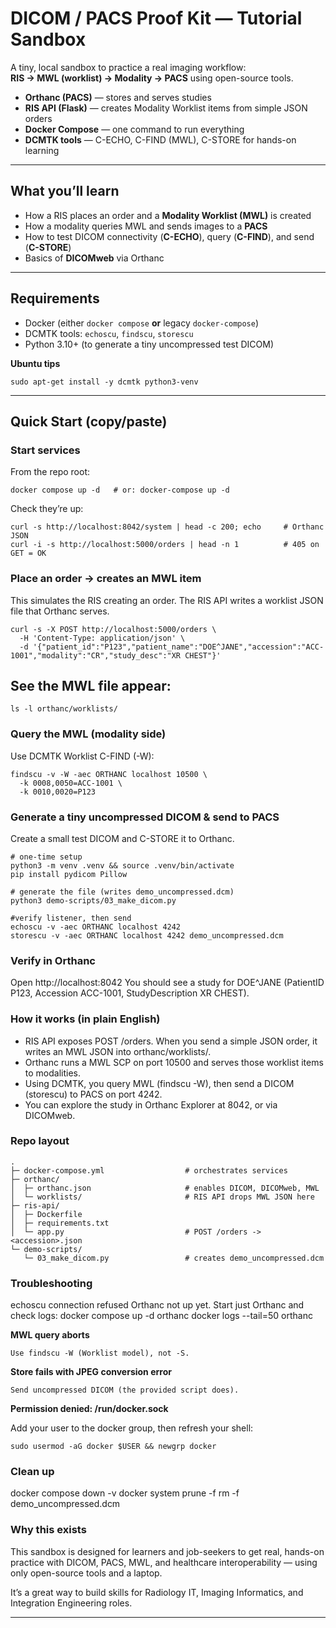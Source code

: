 
# DICOM / PACS Proof Kit — Tutorial Sandbox

A tiny, local sandbox to practice a real imaging workflow:  
**RIS → MWL (worklist) → Modality → PACS** using open-source tools.

- **Orthanc (PACS)** — stores and serves studies  
- **RIS API (Flask)** — creates Modality Worklist items from simple JSON orders  
- **Docker Compose** — one command to run everything  
- **DCMTK tools** — C-ECHO, C-FIND (MWL), C-STORE for hands-on learning  

---

## What you’ll learn

- How a RIS places an order and a **Modality Worklist (MWL)** is created  
- How a modality queries MWL and sends images to a **PACS**  
- How to test DICOM connectivity (**C-ECHO**), query (**C-FIND**), and send (**C-STORE**)  
- Basics of **DICOMweb** via Orthanc  

---

## Requirements

- Docker (either `docker compose` **or** legacy `docker-compose`)  
- DCMTK tools: `echoscu`, `findscu`, `storescu`  
- Python 3.10+ (to generate a tiny uncompressed test DICOM)  

**Ubuntu tips**
```
sudo apt-get install -y dcmtk python3-venv
```
---

##  Quick Start (copy/paste)

### Start services

From the repo root:
```
docker compose up -d   # or: docker-compose up -d
```

Check they’re up:
```
curl -s http://localhost:8042/system | head -c 200; echo     # Orthanc JSON
curl -i -s http://localhost:5000/orders | head -n 1          # 405 on GET = OK
```

### Place an order → creates an MWL item
This simulates the RIS creating an order.
The RIS API writes a worklist JSON file that Orthanc serves.
```
curl -s -X POST http://localhost:5000/orders \
  -H 'Content-Type: application/json' \
  -d '{"patient_id":"P123","patient_name":"DOE^JANE","accession":"ACC-1001","modality":"CR","study_desc":"XR CHEST"}'
```
## See the MWL file appear:
```ls -l orthanc/worklists/```

### Query the MWL (modality side)
Use DCMTK Worklist C-FIND (-W):
```
findscu -v -W -aec ORTHANC localhost 10500 \
  -k 0008,0050=ACC-1001 \
  -k 0010,0020=P123
```

### Generate a tiny uncompressed DICOM & send to PACS
Create a small test DICOM and C-STORE it to Orthanc.
```
# one-time setup
python3 -m venv .venv && source .venv/bin/activate
pip install pydicom Pillow

# generate the file (writes demo_uncompressed.dcm)
python3 demo-scripts/03_make_dicom.py

#verify listener, then send
echoscu -v -aec ORTHANC localhost 4242
storescu -v -aec ORTHANC localhost 4242 demo_uncompressed.dcm
```
### Verify in Orthanc
Open http://localhost:8042
You should see a study for DOE^JANE
(PatientID P123, Accession ACC-1001, StudyDescription XR CHEST).

### How it works (in plain English)
- RIS API exposes POST /orders.
When you send a simple JSON order, it writes an MWL JSON into orthanc/worklists/.
- Orthanc runs a MWL SCP on port 10500 and serves those worklist items to modalities.
- Using DCMTK, you query MWL (findscu -W), then send a DICOM (storescu) to PACS on port 4242.
- You can explore the study in Orthanc Explorer at 8042, or via DICOMweb.

### Repo layout
```
.
├─ docker-compose.yml                  # orchestrates services
├─ orthanc/
│  ├─ orthanc.json                     # enables DICOM, DICOMweb, MWL
│  └─ worklists/                       # RIS API drops MWL JSON here
├─ ris-api/
│  ├─ Dockerfile
│  ├─ requirements.txt
│  └─ app.py                           # POST /orders -> <accession>.json
└─ demo-scripts/
   └─ 03_make_dicom.py                 # creates demo_uncompressed.dcm
```

### Troubleshooting
echoscu connection refused
Orthanc not up yet. Start just Orthanc and check logs:
docker compose up -d orthanc
docker logs --tail=50 orthanc

**MWL query aborts**
```
Use findscu -W (Worklist model), not -S.
```

**Store fails with JPEG conversion error**
```
Send uncompressed DICOM (the provided script does).
```

**Permission denied: /run/docker.sock**

Add your user to the docker group, then refresh your shell:
```
sudo usermod -aG docker $USER && newgrp docker
```

### Clean up
docker compose down -v
docker system prune -f
rm -f demo_uncompressed.dcm

### Why this exists
This sandbox is designed for learners and job-seekers to get real, hands-on practice with DICOM, PACS, MWL, and healthcare interoperability — using only open-source tools and a laptop.

It’s a great way to build skills for Radiology IT, Imaging Informatics, and Integration Engineering roles.

---



